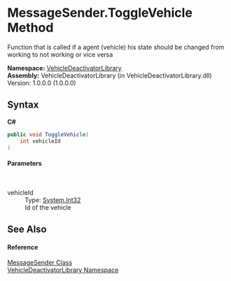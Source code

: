 # MessageSender.ToggleVehicle Method 
 

Function that is called if a agent (vehicle) his state should be changed from working to not working or vice versa

**Namespace:**&nbsp;<a href="c43cf6ee-03f1-a316-7662-e98af57d389b">VehicleDeactivatorLibrary</a><br />**Assembly:**&nbsp;VehicleDeactivatorLibrary (in VehicleDeactivatorLibrary.dll) Version: 1.0.0.0 (1.0.0.0)

## Syntax

**C#**<br />
``` C#
public void ToggleVehicle(
	int vehicleId
)
```


#### Parameters
&nbsp;<dl><dt>vehicleId</dt><dd>Type: <a href="http://msdn2.microsoft.com/en-us/library/td2s409d" target="_blank">System.Int32</a><br />Id of the vehicle</dd></dl>

## See Also


#### Reference
<a href="de90a024-3402-5936-6f84-4f17ca48a512">MessageSender Class</a><br /><a href="c43cf6ee-03f1-a316-7662-e98af57d389b">VehicleDeactivatorLibrary Namespace</a><br />